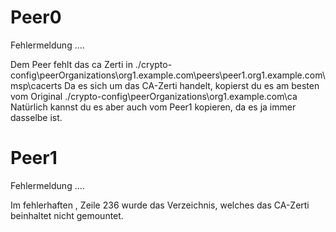 # Peer0
Fehlermeldung ....

Dem Peer fehlt das ca Zerti in
./crypto-config\peerOrganizations\org1.example.com\peers\peer1.org1.example.com\msp\cacerts
Da es sich um das CA-Zerti handelt, kopierst du es am besten vom Original
./crypto-config\peerOrganizations\org1.example.com\ca
Natürlich kannst du es aber auch vom Peer1 kopieren, da es ja immer dasselbe ist.


# Peer1
Fehlermeldung ....

Im fehlerhaften , Zeile 236 wurde das Verzeichnis, welches das CA-Zerti beinhaltet nicht gemountet.

